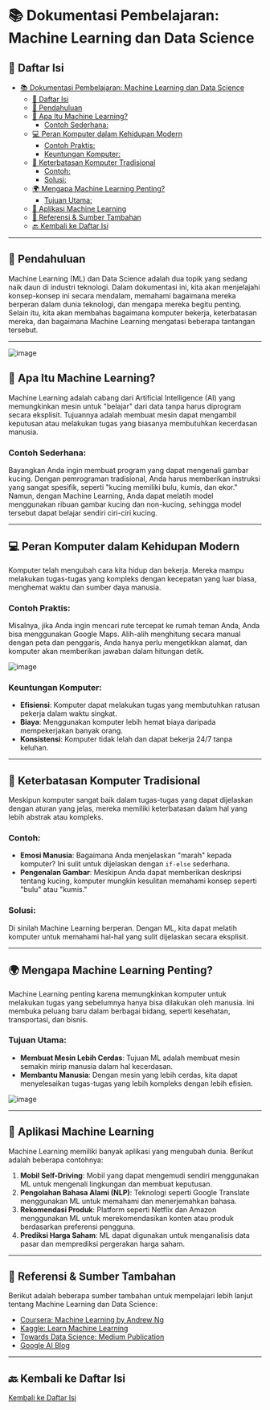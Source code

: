 # 📚 Dokumentasi Pembelajaran: Machine Learning dan Data Science

## 📑 Daftar Isi
- [📚 Dokumentasi Pembelajaran: Machine Learning dan Data Science](#-dokumentasi-pembelajaran-machine-learning-dan-data-science)
  - [📑 Daftar Isi](#-daftar-isi)
  - [🌟 Pendahuluan](#-pendahuluan)
  - [🤖 Apa Itu Machine Learning?](#-apa-itu-machine-learning)
    - [Contoh Sederhana:](#contoh-sederhana)
  - [💻 Peran Komputer dalam Kehidupan Modern](#-peran-komputer-dalam-kehidupan-modern)
    - [Contoh Praktis:](#contoh-praktis)
    - [Keuntungan Komputer:](#keuntungan-komputer)
  - [🚫 Keterbatasan Komputer Tradisional](#-keterbatasan-komputer-tradisional)
    - [Contoh:](#contoh)
    - [Solusi:](#solusi)
  - [🌍 Mengapa Machine Learning Penting?](#-mengapa-machine-learning-penting)
    - [Tujuan Utama:](#tujuan-utama)
  - [🚀 Aplikasi Machine Learning](#-aplikasi-machine-learning)
  - [📖 Referensi \& Sumber Tambahan](#-referensi--sumber-tambahan)
  - [🔙 Kembali ke Daftar Isi](#-kembali-ke-daftar-isi)

---

## 🌟 Pendahuluan
Machine Learning (ML) dan Data Science adalah dua topik yang sedang naik daun di industri teknologi. Dalam dokumentasi ini, kita akan menjelajahi konsep-konsep ini secara mendalam, memahami bagaimana mereka berperan dalam dunia teknologi, dan mengapa mereka begitu penting. Selain itu, kita akan membahas bagaimana komputer bekerja, keterbatasan mereka, dan bagaimana Machine Learning mengatasi beberapa tantangan tersebut.

---
![image](https://github.com/user-attachments/assets/8569605f-ba2b-4821-9e0f-d82cc9cdc7ad)

## 🤖 Apa Itu Machine Learning?
Machine Learning adalah cabang dari Artificial Intelligence (AI) yang memungkinkan mesin untuk "belajar" dari data tanpa harus diprogram secara eksplisit. Tujuannya adalah membuat mesin dapat mengambil keputusan atau melakukan tugas yang biasanya membutuhkan kecerdasan manusia.

### Contoh Sederhana:
Bayangkan Anda ingin membuat program yang dapat mengenali gambar kucing. Dengan pemrograman tradisional, Anda harus memberikan instruksi yang sangat spesifik, seperti "kucing memiliki bulu, kumis, dan ekor." Namun, dengan Machine Learning, Anda dapat melatih model menggunakan ribuan gambar kucing dan non-kucing, sehingga model tersebut dapat belajar sendiri ciri-ciri kucing.

---

## 💻 Peran Komputer dalam Kehidupan Modern
Komputer telah mengubah cara kita hidup dan bekerja. Mereka mampu melakukan tugas-tugas yang kompleks dengan kecepatan yang luar biasa, menghemat waktu dan sumber daya manusia.

### Contoh Praktis:
Misalnya, jika Anda ingin mencari rute tercepat ke rumah teman Anda, Anda bisa menggunakan Google Maps. Alih-alih menghitung secara manual dengan peta dan penggaris, Anda hanya perlu mengetikkan alamat, dan komputer akan memberikan jawaban dalam hitungan detik.

![image](https://github.com/user-attachments/assets/53c1456b-b182-4309-934e-f10b48e85c9b)

### Keuntungan Komputer:
- **Efisiensi**: Komputer dapat melakukan tugas yang membutuhkan ratusan pekerja dalam waktu singkat.
- **Biaya**: Menggunakan komputer lebih hemat biaya daripada mempekerjakan banyak orang.
- **Konsistensi**: Komputer tidak lelah dan dapat bekerja 24/7 tanpa keluhan.

---

## 🚫 Keterbatasan Komputer Tradisional
Meskipun komputer sangat baik dalam tugas-tugas yang dapat dijelaskan dengan aturan yang jelas, mereka memiliki keterbatasan dalam hal yang lebih abstrak atau kompleks.

### Contoh:
- **Emosi Manusia**: Bagaimana Anda menjelaskan "marah" kepada komputer? Ini sulit untuk dijelaskan dengan `if-else` sederhana.
- **Pengenalan Gambar**: Meskipun Anda dapat memberikan deskripsi tentang kucing, komputer mungkin kesulitan memahami konsep seperti "bulu" atau "kumis."

### Solusi:
Di sinilah Machine Learning berperan. Dengan ML, kita dapat melatih komputer untuk memahami hal-hal yang sulit dijelaskan secara eksplisit.

---

## 🌍 Mengapa Machine Learning Penting?
Machine Learning penting karena memungkinkan komputer untuk melakukan tugas yang sebelumnya hanya bisa dilakukan oleh manusia. Ini membuka peluang baru dalam berbagai bidang, seperti kesehatan, transportasi, dan bisnis.

### Tujuan Utama:
- **Membuat Mesin Lebih Cerdas**: Tujuan ML adalah membuat mesin semakin mirip manusia dalam hal kecerdasan.
- **Membantu Manusia**: Dengan mesin yang lebih cerdas, kita dapat menyelesaikan tugas-tugas yang lebih kompleks dengan lebih efisien.

![image](https://github.com/user-attachments/assets/57d51a30-ad18-4b4d-bbd5-106b76ccfa69)

---

## 🚀 Aplikasi Machine Learning
Machine Learning memiliki banyak aplikasi yang mengubah dunia. Berikut adalah beberapa contohnya:

1. **Mobil Self-Driving**: Mobil yang dapat mengemudi sendiri menggunakan ML untuk mengenali lingkungan dan membuat keputusan.
2. **Pengolahan Bahasa Alami (NLP)**: Teknologi seperti Google Translate menggunakan ML untuk memahami dan menerjemahkan bahasa.
3. **Rekomendasi Produk**: Platform seperti Netflix dan Amazon menggunakan ML untuk merekomendasikan konten atau produk berdasarkan preferensi pengguna.
4. **Prediksi Harga Saham**: ML dapat digunakan untuk menganalisis data pasar dan memprediksi pergerakan harga saham.

---

## 📖 Referensi & Sumber Tambahan
Berikut adalah beberapa sumber tambahan untuk mempelajari lebih lanjut tentang Machine Learning dan Data Science:

- [Coursera: Machine Learning by Andrew Ng](https://www.coursera.org/learn/machine-learning)
- [Kaggle: Learn Machine Learning](https://www.kaggle.com/learn)
- [Towards Data Science: Medium Publication](https://towardsdatascience.com/)
- [Google AI Blog](https://ai.googleblog.com/)

---

## 🔙 Kembali ke Daftar Isi
[Kembali ke Daftar Isi](#-daftar-isi)

